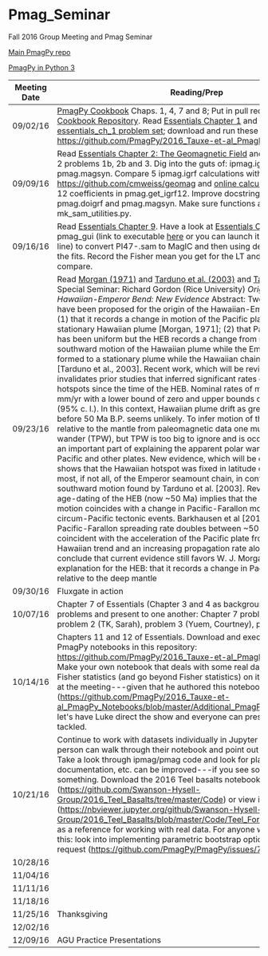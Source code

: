 # Pmag_Seminar
Fall 2016 Group Meeting and Pmag Seminar

[Main PmagPy repo](https://github.com/PmagPy/PmagPy)

[PmagPy in Python 3](https://github.com/Caoimhinmg/PmagPy)

| Meeting Date | Reading/Prep |
|--------------|--------------|
|09/02/16| [PmagPy Cookbook](https://earthref.org/PmagPy/cookbook/)	Chaps. 1, 4, 7 and 8; Put in pull request on the [Cookbook Repository](https://github.com/PmagPy/PmagPy-Cookbook/blob/gh-pages/PmagPy.tex). Read [Essentials Chapter 1](https://earthref.org/MagIC/books/Tauxe/Essentials/WebBook3ch1.html) and complete [essentials_ch_1 problem set](https://github.com/Swanson-Hysell-Group/Pmag_Seminar/blob/master/Notebooks/essentials_ch_1_template.ipynb); download and run these Jupyter notebooks: https://github.com/PmagPy/2016_Tauxe-et-al_PmagPy_Notebooks
|09/09/16| Read [Essentials Chapter 2: The Geomagnetic Field](https://earthref.org/MagIC/books/Tauxe/Essentials/WebBook3ch1.html) and complete Chapter 2 problems 1b, 2b and 3. Dig into the guts of: ipmag.igrf, pmag.doigrf and pmag.magsyn. Compare 5 ipmag.igrf calculations with calculations using: https://github.com/cmweiss/geomag and [online calculator](http://www.ngdc.noaa.gov/geomag-web/#igrfwmm). Check IGRF-12 coefficients in pmag.get_igrf12. Improve docstrings in ipmag.igrf, pmag.doigrf and pmag.magsyn. Make sure functions are consistent within mk_sam_utilities.py.|
|09/16/16| Read [Essentials Chapter 9](https://earthref.org/MagIC/books/Tauxe/Essentials/WebBook3ch9.html). Have a look at [Essentials Chapter 11](https://earthref.org/MagIC/books/Tauxe/Essentials/WebBook3ch11.html). Use pmag_gui (link to executable [here](https://github.com/PmagPy/PmagPy-Standalone-OSX/releases/tag/1.1.1) or you can launch it at the command line) to convert PI47-.sam to MagIC and then using demag_gui to make the fits. Record the Fisher mean you get for the LT and HT fits and we will compare. |
|09/23/16| Read [Morgan (1971)](http://www.nature.com/nature/journal/v230/n5288/abs/230042a0.html) and [Tarduno et al. (2003)](http://science.sciencemag.org/content/301/5636/1064) and [Tarduno et al. (2009)](http://science.sciencemag.org/content/324/5923/50) Special Seminar: Richard Gordon (Rice University) *Origin of the Hawaiian-Emperor Bend: New Evidence* Abstract: Two main explanations have been proposed for the origin of the Hawaiian-Emperor Bend (HEB): (1)  that it records a change in motion of the Pacific plate relative to a stationary Hawaiian plume [Morgan, 1971];  (2) that Pacific plate motion has been uniform but the HEB records a change from rapid (>40 mm/yr) southward motion of the Hawaiian plume while the Emperor chain was formed to a stationary plume while the Hawaiian chain was formed [Tarduno et al., 2003]. Recent work, which will be reviewed in this talk, invalidates prior studies that inferred significant rates of motion between hotspots since the time of the HEB.  Nominal rates of motion are 2 to 6 mm/yr with a lower bound of zero and upper bounds of 8−13 mm/yr (95% c. l.).  In this context, Hawaiian plume drift as great as 40 mm/yr before 50 Ma B.P. seems unlikely. To infer motion of the Hawaiian hotspot relative to the mantle from paleomagnetic data one must ignore true polar wander (TPW), but TPW is too big to ignore and is occurring today—it is an important part of explaining the apparent polar wander (APW) of the Pacific and other plates.  New evidence, which will be detailed in this talk, shows that the Hawaiian hotspot was fixed in latitude during formation of most, if not all, of the Emperor seamount chain, in contradiction to the southward motion found by Tarduno et al. [2003]. Revised timing and age-dating of the HEB (now ~50 Ma) implies that the change in plate motion coincides with a change in Pacific-Farallon motion and other circum-Pacific tectonic events.   Barkhausen et al [2013] show that the Pacific-Farallon spreading rate doubles between ~50 Ma and ~40 Ma coincident with the acceleration of the Pacific plate from the HEB to the Hawaiian trend and an increasing propagation rate along that trend. We conclude that current evidence still favors W. J. Morgan’s original explanation for the HEB: that it records a change in Pacific plate motion relative to the deep mantle|
|09/30/16| Fluxgate in action |
|10/07/16| Chapter 7 of Essentials (Chapter 3 and 4 as background). Tackle problems and present to one another: Chapter 7 problem 1 (Oliver, Nick), problem 2 (TK, Sarah), problem 3 (Yuem, Courtney), problem 4 (Luke) |
|10/14/16| Chapters 11 and 12 of Essentials. Download and execute the example PmagPy notebooks in this repository:  https://github.com/PmagPy/2016_Tauxe-et-al_PmagPy_Notebooks. Make your own notebook that deals with some real data and do some Fisher statistics (and go beyond Fisher statistics) on it. Nick is out of town at the meeting---given that he authored this notebook (https://github.com/PmagPy/2016_Tauxe-et-al_PmagPy_Notebooks/blob/master/Additional_PmagPy_Examples.ipynb), let's have Luke direct the show and everyone can present what data they tackled. |
|10/21/16| Continue to work with datasets individually in Jupyter notebooks; each person can walk through their notebook and point out useful functions. Take a look through ipmag/pmag code and look for places where documentation, etc. can be improved---if you see something, say something. Download the 2016 Teel basalts notebook (https://github.com/Swanson-Hysell-Group/2016_Teel_Basalts/tree/master/Code) or view it statically (https://nbviewer.jupyter.org/github/Swanson-Hysell-Group/2016_Teel_Basalts/blob/master/Code/Teel_Formation_pmag.ipynb) as a reference for working with real data. For anyone wanting to tackle this: look into implementing parametric bootstrap option per Sarah's request (https://github.com/PmagPy/PmagPy/issues/79).|
|10/28/16| |
|11/04/16| |
|11/11/16| |
|11/18/16| |
|11/25/16| Thanksgiving |
|12/02/16| |
|12/09/16| AGU Practice Presentations |
